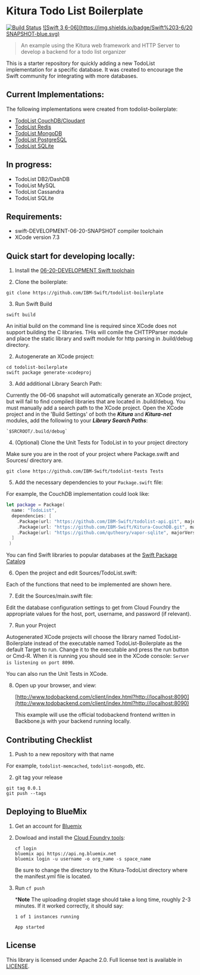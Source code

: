 # Kitura Todo List Boilerplate

[![Build Status](https://travis-ci.org/IBM-Swift/todolist-boilerplate.svg?branch=master)](https://travis-ci.org/IBM-Swift/todolist-boilerplate)
[![Swift 3 6-06](https://img.shields.io/badge/Swift%203-6/20 SNAPSHOT-blue.svg)](https://swift.org/download/#snapshots)


> An example using the Kitura web framework and HTTP Server to develop a backend for a todo list organizer

This is a starter repository for quickly adding a new TodoList implementation for a specific database. It was created to encourage the Swift community for integrating with more databases. 

## Current Implementations:

  The following implementations were created from todolist-boilerplate:

 - [TodoList CouchDB/Cloudant](https://github.com/IBM-Swift/todolist-couchdb/)
 - [TodoList Redis](https://github.com/IBM-Swift/todolist-redis)
 - [TodoList MongoDB](https://github.com/IBM-Swift/todolist-mongodb)
 - [TodoList PostgreSQL](https://github.com/IBM-Swift/todolist-postgresql)
 - [TodoList SQLite](https://github.com/IBM-Swift/TodoList-SQLite) 
## In progress:

 - TodoList DB2/DashDB
 - TodoList MySQL
 - TodoList Cassandra
 - TodoList SQLite

## Requirements:

 - swift-DEVELOPMENT-06-20-SNAPSHOT compiler toolchain
 - XCode version 7.3

## Quick start for developing locally:

1. Install the [06-20-DEVELOPMENT Swift toolchain](https://swift.org/download/) 

2. Clone the boilerplate:

  `git clone https://github.com/IBM-Swift/todolist-boilerplate`

3. Run Swift Build

  `swift build`
  
  An initial build on the command line is required since XCode does not support building the C libraries. THis will comile the CHTTPParser module and place the static library and swift module for http parsing in .build/debug directory.
  
2. Autogenerate an XCode project:

  ```
  cd todolist-boilerplate
  swift package generate-xcodeproj
  ```

3. Add additional Library Search Path:   

  Currently the 06-06 snapshot will automatically generate an XCode project, but will fail to find compiled libraries that are located in .build/debug. You must manually add a search path to the XCode project. Open the XCode project and in the 'Build Settings' of both the ***Kitura*** and ***Kitura-net*** modules, add the following to your ***Library Search Paths***:
    
    `$SRCROOT/.build/debug`

4. (Optional) Clone the Unit Tests for TodoList in to your project directory

  Make sure you are in the root of your project where Package.swift and Sources/ directory are.
  
  `git clone https://github.com/IBM-Swift/todolist-tests Tests`

5. Add the necessary dependencies to your `Package.swift` file:

  For example, the CouchDB implementation could look like:
  
  ```swift
  let package = Package(
    name: "TodoList",
    dependencies: [
      .Package(url: "https://github.com/IBM-Swift/todolist-api.git", majorVersion: 0),
      .Package(url: "https://github.com/IBM-Swift/Kitura-CouchDB.git", majorVersion: 0, minor: 16)
      .Package(url: "https://github.com/qutheory/vapor-sqlite", majorVersion: 0,minor: 3)
    ]
   )
  ```

  You can find Swift libraries to popular databases at the [Swift Package Catalog](https://swiftpkgs.ng.bluemix.net/)

6. Open the project and edit Sources/TodoList.swift:

  Each of the functions that need to be implemented are shown here.

7. Edit the Sources/main.swift file:

  Edit the database configuration settings to get from Cloud Foundry the appropriate values for the host, port, username, and password (if relevant).

7. Run your Project

  Autogenerated XCode projects will choose the library named TodoList-Boilerplate instead of the executable named TodoList-Boilerplate as the default Target to run. Change it to the executable and press the run button or Cmd-R. When it is running you should see in the XCode console: `Server is listening on port 8090`.
  
  You can also run the Unit Tests in XCode.

8. Open up your browser, and view: 

   [http://www.todobackend.com/client/index.html?http://localhost:8090](http://www.todobackend.com/client/index.html?http://localhost:8090)
   
   This example will use the official todobackend frontend written in Backbone.js with your backend running locally.

## Contributing Checklist

1. Push to a new repository with that name

  For example, `todolist-memcached`, `todolist-mongodb`, etc.
  
2. git tag your release
  ```
  git tag 0.0.1
  git push --tags
  ```

## Deploying to BlueMix

1. Get an account for [Bluemix](https://new-console.ng.bluemix.net/?direct=classic)

2. Dowload and install the [Cloud Foundry tools](https://new-console.ng.bluemix.net/docs/starters/install_cli.html):

    ```
    cf login
    bluemix api https://api.ng.bluemix.net
    bluemix login -u username -o org_name -s space_name
    ```

    Be sure to change the directory to the Kitura-TodoList directory where the manifest.yml file is located.

3. Run `cf push`

    ***Note** The uploading droplet stage should take a long time, roughly 2-3 minutes. If it worked correctly, it should say:

    ```
    1 of 1 instances running 

    App started
    ```

## License 

This library is licensed under Apache 2.0. Full license text is available in [LICENSE](LICENSE).
